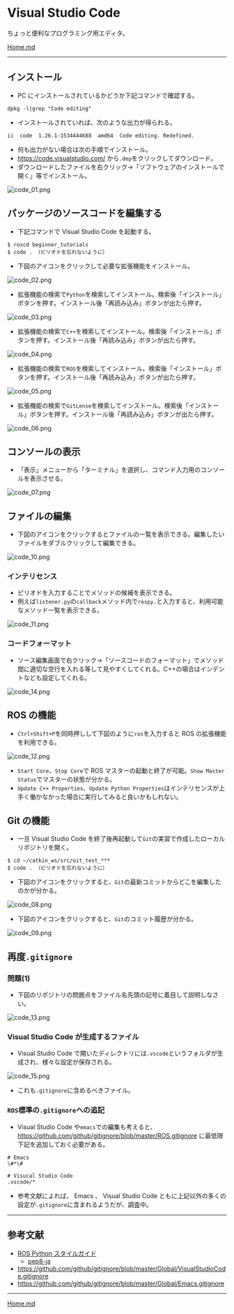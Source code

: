 # Visual Studio Code

ちょっと便利なプログラミング用エディタ。

[Home.md](../README.md)

---

## インストール

- PC にインストールされているかどうか下記コマンドで確認する。

```shell
dpkg -l|grep "Code editing"
```

- インストールされていれば、次のような出力が得られる。

```shell
ii  code  1.26.1-1534444688  amd64  Code editing. Redefined.
```

- 何も出力がない場合は次の手順でインストール。
- https://code.visualstudio.com/ から`.dep`をクリックしてダウンロード。
- ダウンロードしたファイルを右クリック->「ソフトウェアのインストールで開く」等でインストール。

![code_01.png](1881439642-code_01.png)

## パッケージのソースコードを編集する

- 下記コマンドで Visual Studio Code を起動する。

```shell
$ roscd beginner_tutorials
$ code . （ピリオドを忘れないように）
```

- 下図のアイコンをクリックして必要な拡張機能をインストール。

![code_02.png](2965890569-code_02.png)

- 拡張機能の検索で`Python`を検索してインストール。検索後「インストール」ボタンを押す。インストール後「再読み込み」ボタンが出たら押す。

![code_03.png](3443182196-code_03.png)

- 拡張機能の検索で`C++`を検索してインストール。検索後「インストール」ボタンを押す。インストール後「再読み込み」ボタンが出たら押す。

![code_04.png](2412103987-code_04.png)

- 拡張機能の検索で`ROS`を検索してインストール。検索後「インストール」ボタンを押す。インストール後「再読み込み」ボタンが出たら押す。

![code_05.png](2374468540-code_05.png)

- 拡張機能の検索で`GitLense`を検索してインストール。検索後「インストール」ボタンを押す。インストール後「再読み込み」ボタンが出たら押す。

![code_06.png](4174826413-code_06.png)

## コンソールの表示

- 「表示」メニューから「ターミナル」を選択し、コマンド入力用のコンソールを表示させる。

![code_07.png](1099469982-code_07.png)

## ファイルの編集

- 下図のアイコンをクリックするとファイルの一覧を表示できる。編集したいファイルをダブルクリックして編集できる。

![code_10.png](3737516724-code_10.png)

### インテリセンス

- ピリオドを入力することでメソッドの候補を表示できる。
- 例えば`listener.py`の`callback`メソッド内で`rospy.`と入力すると、利用可能なメソッド一覧を表示できる。

![code_11.png](763479480-code_11.png)

### コードフォーマット

- ソース編集画面で右クリック->「ソースコードのフォーマット」でメソッド間に適切な空行を入れる等して見やすくしてくれる。C++の場合はインデントなども設定してくれる。

![code_14.png](2687360253-code_14.png)

## ROS の機能

- `Ctrl+Shift+P`を同時押しして下図のように`ros`を入力すると ROS の拡張機能を利用できる。

![code_12.png](325852631-code_12.png)

- `Start Core`、`Stop Core`で ROS マスターの起動と終了が可能。`Show Master Status`でマスターの状態が分かる。
- `Update C++ Properties`、`Update Python Properties`はインテリセンスが上手く働かなかった場合に実行してみると良いかもしれない。

## Git の機能

- 一旦 Visual Studio Code を終了後再起動して`Git`の実習で作成したローカルリポジトリを開く。

```shell
$ cd ~/catkin_ws/src/oit_test_***
$ code . （ピリオドを忘れないように）
```

- 下図のアイコンをクリックすると、`Git`の最新コミットからどこを編集したのかが分かる。

![code_08.png](440454111-code_08.png)

- 下図のアイコンをクリックすると、`Git`のコミット履歴が分かる。

![code_09.png](431370141-code_09.png)

## 再度`.gitignore`

### 問題(1)

- 下図のリポジトリの問題点をファイル名先頭の記号に着目して説明しなさい。

![code_13.png](2132662380-code_13.png)

### Visual Studio Code が生成するファイル

- Visual Studio Code で開いたディレクトリには`.vscode`というフォルダが生成され、様々な設定が保存される。

![code_15.png](151952059-code_15.png)

- これも`.gitignore`に含めるべきファイル。

### `ROS`標準の`.gitignore`への追記

- Visual Studio Code や`emacs`での編集も考えると、 https://github.com/github/gitignore/blob/master/ROS.gitignore に最低限下記を追加しておく必要がある。

```text
# Emacs
\#*\#

# Visucal Studio Code
.vscode/*
```

- 参考文献によれば、 Emacs 、 Visual Studio Code ともに上記以外の多くの設定が`.gitignore`に含まれるようだが、調査中。

---

## 参考文献

- [ROS Python スタイルガイド](http://wiki.ros.org/ja/PyStyleGuide)
  - [pep8-ja](https://pep8-ja.readthedocs.io/ja/latest/)
- https://github.com/github/gitignore/blob/master/Global/VisualStudioCode.gitignore
- https://github.com/github/gitignore/blob/master/Global/Emacs.gitignore

---

[Home.md](../README.md)
